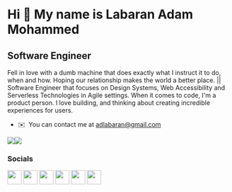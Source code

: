 Hi 👋 My name is Labaran Adam Mohammed
======================================

Software Engineer
-----------------

Fell in love with a dumb machine that does exactly what I instruct it to do, when and how. Hoping our relationship makes the world a better place. || Software Engineer that focuses on Design Systems, Web Accessibility and Serverless Technologies in Agile settings. When it comes to code, I'm a product person. I love building, and thinking about creating incredible experiences for users.

* ✉️  You can contact me at [adlabaran@gmail.com](mailto:adlabaran@gmail.com)

<a href="https://www.twitter.com/labaranlabs" target="_blank" rel="noreferrer"><img
src="https://img.shields.io/twitter/follow/labaranlabs?logo=twitter&style=for-the-badge&color=84cc16&labelColor=000000"
/></a><a href="https://www.github.com/labaran1" target="_blank" rel="noreferrer"><img
src="https://img.shields.io/github/followers/labaran1?logo=github&style=for-the-badge&color=84cc16&labelColor=000000" /></a>


### Socials

<p align="left"> <a href="https://www.github.com/labaran1" target="_blank" rel="noreferrer"><img src="https://raw.githubusercontent.com/danielcranney/readme-generator/main/public/icons/socials/github.svg" width="32" height="32" /></a> <a href="https://www.linkedin.com/in/labaran-adam/" target="_blank" rel="noreferrer"><img src="https://raw.githubusercontent.com/danielcranney/readme-generator/main/public/icons/socials/linkedin.svg" width="32" height="32" /></a> <a href="http://www.medium.com/@labaranlabs" target="_blank" rel="noreferrer"><img src="https://raw.githubusercontent.com/danielcranney/readme-generator/main/public/icons/socials/medium.svg" width="32" height="32" /></a> <a href="https://www.stackoverflow.com/users/10446480/labs" target="_blank" rel="noreferrer"><img src="https://raw.githubusercontent.com/danielcranney/readme-generator/main/public/icons/socials/stackoverflow.svg" width="32" height="32" /></a> <a href="https://www.twitter.com/labaranlabs" target="_blank" rel="noreferrer"><img src="https://raw.githubusercontent.com/danielcranney/readme-generator/main/public/icons/socials/twitter.svg" width="32" height="32" /></a> <a href="https://www.youtube.com/c/labaranlabs" target="_blank" rel="noreferrer"><img src="https://raw.githubusercontent.com/danielcranney/readme-generator/main/public/icons/socials/youtube.svg" width="32" height="32" /></a></p>




